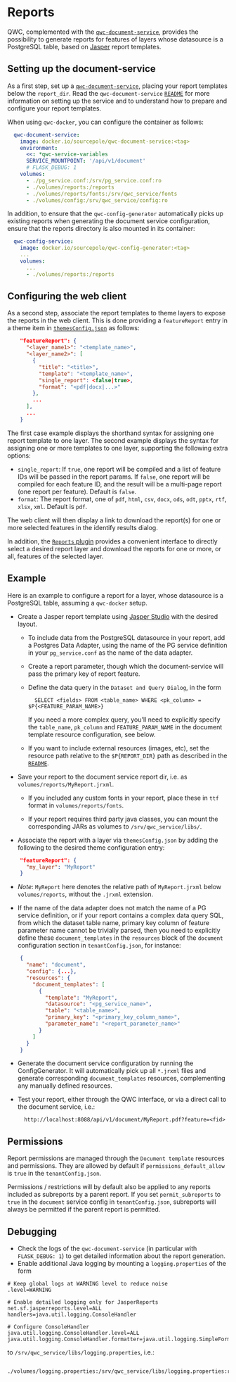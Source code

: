 # Reports

QWC, complemented with the [`qwc-document-service`](https://github.com/qwc-services/qwc-document-service/), provides the possibility to generate reports for features of layers whose datasource is a PostgreSQL table, based on [Jasper](https://community.jaspersoft.com/download-jaspersoft/community-edition/) report templates.

## Setting up the document-service
As a first step, set up a [`qwc-document-service`](https://github.com/qwc-services/qwc-document-service/), placing your report templates below the `report_dir`. Read the `qwc-document-service` [`README`](../references/qwc-document-service_readme.md) for more information on setting up the service and to understand how to prepare and configure your report templates.

When using `qwc-docker`, you can configure the container as follows:

```yml
  qwc-document-service:
    image: docker.io/sourcepole/qwc-document-service:<tag>
    environment:
      <<: *qwc-service-variables
      SERVICE_MOUNTPOINT: '/api/v1/document'
      # FLASK_DEBUG: 1
    volumes:
      - ./pg_service.conf:/srv/pg_service.conf:ro
      - ./volumes/reports:/reports
      - ./volumes/reports/fonts:/srv/qwc_service/fonts
      - ./volumes/config:/srv/qwc_service/config:ro
```

In addition, to ensure that the `qwc-config-generator` automatically picks up existing reports when generating the document service configuration, ensure that the reports directory is also mounted in its container:

```yml
  qwc-config-service:
    image: docker.io/sourcepole/qwc-config-generator:<tag>
    ...
    volumes:
      ...
      - ./volumes/reports:/reports
```

## Configuring the web client
As a second step, associate the report templates to theme layers to expose the reports in the web client. This is done providing a `featureReport` entry in a theme item in [`themesConfig.json`](../configuration/ThemesConfiguration.md#manual-theme-configuration) as follows:

```json
    "featureReport": {
      "<layer_name1>": "<template_name>",
      "<layer_name2>": [
        {
          "title": "<title>",
          "template": "<template_name>",
          "single_report": <false|true>,
          "format": "<pdf|docx|...>"
        },
        ...
      ],
      ...
    }
```

The first case example displays the shorthand syntax for assigning one report template to one layer. The second example displays the syntax for assigning one or more templates to one layer, supporting the following extra options:

- `single_report`: If `true`, one report will be compiled and a list of feature IDs will be passed in the report params. If `false`, one report will be compiled for each feature ID, and the result will be a multi-page report (one report per feature). Default is `false`.
- `format`: The report format, one of `pdf`, `html`, `csv`, `docx`, `ods`, `odt`, `pptx`, `rtf`, `xlsx`, `xml`. Default is `pdf`.

The web client will then display a link to download the report(s) for one or more selected features in the identify results dialog.

In addition, the [`Reports` plugin](../references/qwc2_plugins.md#reports) provides a convenient interface to directly select a desired report layer and download the reports for one or more, or all, features of the selected layer.

## Example
Here is an example to configure a report for a layer, whose datasource is a PostgreSQL table, assuming a `qwc-docker` setup.

- Create a Jasper report template using [Jasper Studio](https://community.jaspersoft.com/download-jaspersoft/community-edition/) with the desired layout.

    - To include data from the PostgreSQL datasource in your report, add a Postgres Data Adapter, using the name of the PG service definition in your `pg_service.conf` as the name of the data adapter.
    - Create a report parameter, though which the document-service will pass the primary key of report feature.
    - Define the data query in the `Dataset and Query Dialog`,  in the form

            SELECT <fields> FROM <table_name> WHERE <pk_column> = $P{<FEATURE_PARAM_NAME>}

        If you need a more complex query, you'll need to explicitly specify the `table_name`, `pk_column` and `FEATURE_PARAM_NAME` in the document template resource configuration, see below.

    - If you want to include external resources (images, etc), set the resource path relative to the `$P{REPORT_DIR}` path as described in the [`README`](../references/qwc-document-service_readme.md).

- Save your report to the document service report dir, i.e. as `volumes/reports/MyReport.jrxml`.

    - If you included any custom fonts in your report, place these in `ttf` format in `volumes/reports/fonts`.
    
    - If your report requires third party java classes, you can mount the corresponding JARs as volumes to `/srv/qwc_service/libs/`.

- Associate the report with a layer via `themesConfig.json` by adding the following to the desired theme configuration entry:

```json
    "featureReport": {
      "my_layer": "MyReport"
    }
```

- *Note*: `MyReport` here denotes the relative path of `MyReport.jrxml` below `volumes/reports`, without the `.jrxml` extension.

- If the name of the data adapter does not match the name of a PG service definition, or if your report contains a complex data query SQL, from which the dataset table name, primary key column of feature parameter name cannot be trivially parsed, then you need to explicitly define these `document_templates` in the `resources` block of the `document` configuration section in `tenantConfig.json`, for instance:

```json
    {
      "name": "document",
      "config": {...},
      "resources": {
        "document_templates": [
          {
            "template": "MyReport",
            "datasource": "<pg_service_name>",
            "table": "<table_name>",
            "primary_key": "<primary_key_column_name>",
            "parameter_name": "<report_parameter_name>"
          }
        ]
      }
    }
```
- Generate the document service configuration by running the ConfigGenerator. It will automatically pick up all `*.jrxml` files and generate corresponding `document_templates` resources, complementing any manually defined resources.

- Test your report, either through the QWC interface, or via a direct call to the document service, i.e.:

        http://localhost:8088/api/v1/document/MyReport.pdf?feature=<fid>

## Permissions<a name="permissions"></a>

Report permissions are managed through the `Document template` resources and permissions. They are allowed by default if `permissions_default_allow` is `true` in the `tenantConfig.json`.

Permissions / restrictions will by default also be applied to any reports included as subreports by a parent report. If you set `permit_subreports` to `true` in the `document` service config in `tenantConfig.json`, subreports will always be permitted if the parent report is permitted.


## Debugging

- Check the logs of the `qwc-document-service` (in particular with `FLASK_DEBUG: 1`) to get detailed information about the report generation.
- Enable additional Java logging by mounting a `logging.properties` of the form
```
# Keep global logs at WARNING level to reduce noise
.level=WARNING

# Enable detailed logging only for JasperReports
net.sf.jasperreports.level=ALL
handlers=java.util.logging.ConsoleHandler

# Configure ConsoleHandler
java.util.logging.ConsoleHandler.level=ALL
java.util.logging.ConsoleHandler.formatter=java.util.logging.SimpleFormatter
```
  to `/srv/qwc_service/libs/logging.properties`, i.e.:
```
    ./volumes/logging.properties:/srv/qwc_service/libs/logging.properties:ro
```
